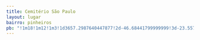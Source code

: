 ```yaml
---
title: Cemitério São Paulo
layout: lugar
bairro: pinheiros
pb: "!1m18!1m12!1m3!1d3657.2987640447877!2d-46.68441799999999!3d-23.557710999999994!2m3!1f0!2f0!3f0!3m2!1i1024!2i768!4f13.1!3m3!1m2!1s0x0000000000000000%3A0xb53f4fd3db1b311d!2zQ2VtaXTDqXJpbyBTw6NvIFBhdWxv!5e0!3m2!1sen!2sus!4v1437330253183"
---
```

